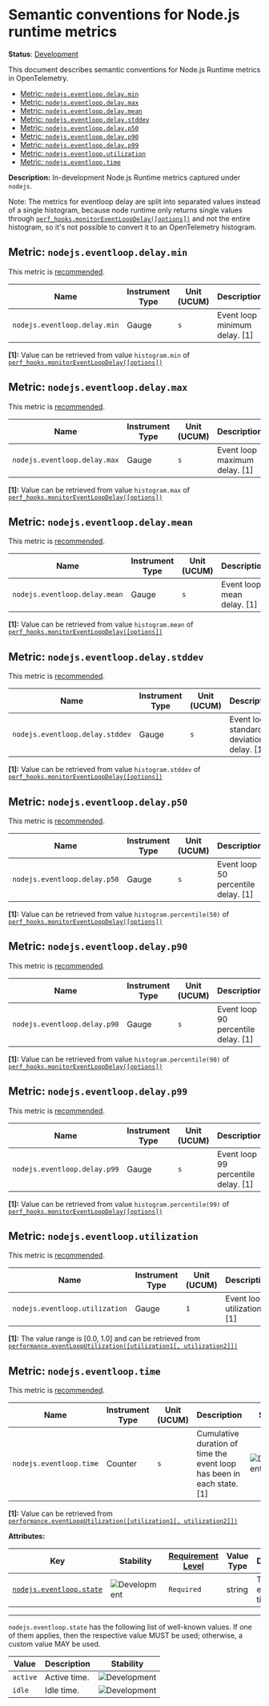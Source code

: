 <!--- Hugo front matter used to generate the website version of this page:
linkTitle: Node.js
--->

# Semantic conventions for Node.js runtime metrics

**Status**: [Development][DocumentStatus]

This document describes semantic conventions for Node.js Runtime metrics in OpenTelemetry.

<!-- toc -->

- [Metric: `nodejs.eventloop.delay.min`](#metric-nodejseventloopdelaymin)
- [Metric: `nodejs.eventloop.delay.max`](#metric-nodejseventloopdelaymax)
- [Metric: `nodejs.eventloop.delay.mean`](#metric-nodejseventloopdelaymean)
- [Metric: `nodejs.eventloop.delay.stddev`](#metric-nodejseventloopdelaystddev)
- [Metric: `nodejs.eventloop.delay.p50`](#metric-nodejseventloopdelayp50)
- [Metric: `nodejs.eventloop.delay.p90`](#metric-nodejseventloopdelayp90)
- [Metric: `nodejs.eventloop.delay.p99`](#metric-nodejseventloopdelayp99)
- [Metric: `nodejs.eventloop.utilization`](#metric-nodejseventlooputilization)
- [Metric: `nodejs.eventloop.time`](#metric-nodejseventlooptime)

<!-- tocstop -->

**Description:** In-development Node.js Runtime metrics captured under `nodejs`.

Note: The metrics for eventloop delay are split into separated values instead of a single histogram, because node runtime
only returns single values through [`perf_hooks.monitorEventLoopDelay([options])`][Eventloop] and not the entire
histogram, so it's not possible to convert it to an OpenTelemetry histogram.

## Metric: `nodejs.eventloop.delay.min`

This metric is [recommended][MetricRecommended].

<!-- semconv metric.nodejs.eventloop.delay.min -->
<!-- NOTE: THIS TEXT IS AUTOGENERATED. DO NOT EDIT BY HAND. -->
<!-- see templates/registry/markdown/snippet.md.j2 -->
<!-- prettier-ignore-start -->
<!-- markdownlint-capture -->
<!-- markdownlint-disable -->

| Name     | Instrument Type | Unit (UCUM) | Description    | Stability | Entity Associations |
| -------- | --------------- | ----------- | -------------- | --------- | ------ |
| `nodejs.eventloop.delay.min` | Gauge | `s` | Event loop minimum delay. [1] | ![Development](https://img.shields.io/badge/-development-blue) |  |

**[1]:** Value can be retrieved from value `histogram.min` of [`perf_hooks.monitorEventLoopDelay([options])`](https://nodejs.org/api/perf_hooks.html#perf_hooksmonitoreventloopdelayoptions)

<!-- markdownlint-restore -->
<!-- prettier-ignore-end -->
<!-- END AUTOGENERATED TEXT -->
<!-- endsemconv -->

## Metric: `nodejs.eventloop.delay.max`

This metric is [recommended][MetricRecommended].

<!-- semconv metric.nodejs.eventloop.delay.max -->
<!-- NOTE: THIS TEXT IS AUTOGENERATED. DO NOT EDIT BY HAND. -->
<!-- see templates/registry/markdown/snippet.md.j2 -->
<!-- prettier-ignore-start -->
<!-- markdownlint-capture -->
<!-- markdownlint-disable -->

| Name     | Instrument Type | Unit (UCUM) | Description    | Stability | Entity Associations |
| -------- | --------------- | ----------- | -------------- | --------- | ------ |
| `nodejs.eventloop.delay.max` | Gauge | `s` | Event loop maximum delay. [1] | ![Development](https://img.shields.io/badge/-development-blue) |  |

**[1]:** Value can be retrieved from value `histogram.max` of [`perf_hooks.monitorEventLoopDelay([options])`](https://nodejs.org/api/perf_hooks.html#perf_hooksmonitoreventloopdelayoptions)

<!-- markdownlint-restore -->
<!-- prettier-ignore-end -->
<!-- END AUTOGENERATED TEXT -->
<!-- endsemconv -->

## Metric: `nodejs.eventloop.delay.mean`

This metric is [recommended][MetricRecommended].

<!-- semconv metric.nodejs.eventloop.delay.mean -->
<!-- NOTE: THIS TEXT IS AUTOGENERATED. DO NOT EDIT BY HAND. -->
<!-- see templates/registry/markdown/snippet.md.j2 -->
<!-- prettier-ignore-start -->
<!-- markdownlint-capture -->
<!-- markdownlint-disable -->

| Name     | Instrument Type | Unit (UCUM) | Description    | Stability | Entity Associations |
| -------- | --------------- | ----------- | -------------- | --------- | ------ |
| `nodejs.eventloop.delay.mean` | Gauge | `s` | Event loop mean delay. [1] | ![Development](https://img.shields.io/badge/-development-blue) |  |

**[1]:** Value can be retrieved from value `histogram.mean` of [`perf_hooks.monitorEventLoopDelay([options])`](https://nodejs.org/api/perf_hooks.html#perf_hooksmonitoreventloopdelayoptions)

<!-- markdownlint-restore -->
<!-- prettier-ignore-end -->
<!-- END AUTOGENERATED TEXT -->
<!-- endsemconv -->

## Metric: `nodejs.eventloop.delay.stddev`

This metric is [recommended][MetricRecommended].

<!-- semconv metric.nodejs.eventloop.delay.stddev -->
<!-- NOTE: THIS TEXT IS AUTOGENERATED. DO NOT EDIT BY HAND. -->
<!-- see templates/registry/markdown/snippet.md.j2 -->
<!-- prettier-ignore-start -->
<!-- markdownlint-capture -->
<!-- markdownlint-disable -->

| Name     | Instrument Type | Unit (UCUM) | Description    | Stability | Entity Associations |
| -------- | --------------- | ----------- | -------------- | --------- | ------ |
| `nodejs.eventloop.delay.stddev` | Gauge | `s` | Event loop standard deviation delay. [1] | ![Development](https://img.shields.io/badge/-development-blue) |  |

**[1]:** Value can be retrieved from value `histogram.stddev` of [`perf_hooks.monitorEventLoopDelay([options])`](https://nodejs.org/api/perf_hooks.html#perf_hooksmonitoreventloopdelayoptions)

<!-- markdownlint-restore -->
<!-- prettier-ignore-end -->
<!-- END AUTOGENERATED TEXT -->
<!-- endsemconv -->

## Metric: `nodejs.eventloop.delay.p50`

This metric is [recommended][MetricRecommended].

<!-- semconv metric.nodejs.eventloop.delay.p50 -->
<!-- NOTE: THIS TEXT IS AUTOGENERATED. DO NOT EDIT BY HAND. -->
<!-- see templates/registry/markdown/snippet.md.j2 -->
<!-- prettier-ignore-start -->
<!-- markdownlint-capture -->
<!-- markdownlint-disable -->

| Name     | Instrument Type | Unit (UCUM) | Description    | Stability | Entity Associations |
| -------- | --------------- | ----------- | -------------- | --------- | ------ |
| `nodejs.eventloop.delay.p50` | Gauge | `s` | Event loop 50 percentile delay. [1] | ![Development](https://img.shields.io/badge/-development-blue) |  |

**[1]:** Value can be retrieved from value `histogram.percentile(50)` of [`perf_hooks.monitorEventLoopDelay([options])`](https://nodejs.org/api/perf_hooks.html#perf_hooksmonitoreventloopdelayoptions)

<!-- markdownlint-restore -->
<!-- prettier-ignore-end -->
<!-- END AUTOGENERATED TEXT -->
<!-- endsemconv -->

## Metric: `nodejs.eventloop.delay.p90`

This metric is [recommended][MetricRecommended].

<!-- semconv metric.nodejs.eventloop.delay.p90 -->
<!-- NOTE: THIS TEXT IS AUTOGENERATED. DO NOT EDIT BY HAND. -->
<!-- see templates/registry/markdown/snippet.md.j2 -->
<!-- prettier-ignore-start -->
<!-- markdownlint-capture -->
<!-- markdownlint-disable -->

| Name     | Instrument Type | Unit (UCUM) | Description    | Stability | Entity Associations |
| -------- | --------------- | ----------- | -------------- | --------- | ------ |
| `nodejs.eventloop.delay.p90` | Gauge | `s` | Event loop 90 percentile delay. [1] | ![Development](https://img.shields.io/badge/-development-blue) |  |

**[1]:** Value can be retrieved from value `histogram.percentile(90)` of [`perf_hooks.monitorEventLoopDelay([options])`](https://nodejs.org/api/perf_hooks.html#perf_hooksmonitoreventloopdelayoptions)

<!-- markdownlint-restore -->
<!-- prettier-ignore-end -->
<!-- END AUTOGENERATED TEXT -->
<!-- endsemconv -->

## Metric: `nodejs.eventloop.delay.p99`

This metric is [recommended][MetricRecommended].

<!-- semconv metric.nodejs.eventloop.delay.p99 -->
<!-- NOTE: THIS TEXT IS AUTOGENERATED. DO NOT EDIT BY HAND. -->
<!-- see templates/registry/markdown/snippet.md.j2 -->
<!-- prettier-ignore-start -->
<!-- markdownlint-capture -->
<!-- markdownlint-disable -->

| Name     | Instrument Type | Unit (UCUM) | Description    | Stability | Entity Associations |
| -------- | --------------- | ----------- | -------------- | --------- | ------ |
| `nodejs.eventloop.delay.p99` | Gauge | `s` | Event loop 99 percentile delay. [1] | ![Development](https://img.shields.io/badge/-development-blue) |  |

**[1]:** Value can be retrieved from value `histogram.percentile(99)` of [`perf_hooks.monitorEventLoopDelay([options])`](https://nodejs.org/api/perf_hooks.html#perf_hooksmonitoreventloopdelayoptions)

<!-- markdownlint-restore -->
<!-- prettier-ignore-end -->
<!-- END AUTOGENERATED TEXT -->
<!-- endsemconv -->

## Metric: `nodejs.eventloop.utilization`

This metric is [recommended][MetricRecommended].

<!-- semconv metric.nodejs.eventloop.utilization -->
<!-- NOTE: THIS TEXT IS AUTOGENERATED. DO NOT EDIT BY HAND. -->
<!-- see templates/registry/markdown/snippet.md.j2 -->
<!-- prettier-ignore-start -->
<!-- markdownlint-capture -->
<!-- markdownlint-disable -->

| Name     | Instrument Type | Unit (UCUM) | Description    | Stability | Entity Associations |
| -------- | --------------- | ----------- | -------------- | --------- | ------ |
| `nodejs.eventloop.utilization` | Gauge | `1` | Event loop utilization. [1] | ![Development](https://img.shields.io/badge/-development-blue) |  |

**[1]:** The value range is [0.0, 1.0] and can be retrieved from [`performance.eventLoopUtilization([utilization1[, utilization2]])`](https://nodejs.org/api/perf_hooks.html#performanceeventlooputilizationutilization1-utilization2)

<!-- markdownlint-restore -->
<!-- prettier-ignore-end -->
<!-- END AUTOGENERATED TEXT -->
<!-- endsemconv -->

## Metric: `nodejs.eventloop.time`

This metric is [recommended][MetricRecommended].

<!-- semconv metric.nodejs.eventloop.time -->
<!-- NOTE: THIS TEXT IS AUTOGENERATED. DO NOT EDIT BY HAND. -->
<!-- see templates/registry/markdown/snippet.md.j2 -->
<!-- prettier-ignore-start -->
<!-- markdownlint-capture -->
<!-- markdownlint-disable -->

| Name     | Instrument Type | Unit (UCUM) | Description    | Stability | Entity Associations |
| -------- | --------------- | ----------- | -------------- | --------- | ------ |
| `nodejs.eventloop.time` | Counter | `s` | Cumulative duration of time the event loop has been in each state. [1] | ![Development](https://img.shields.io/badge/-development-blue) |  |

**[1]:** Value can be retrieved from [`performance.eventLoopUtilization([utilization1[, utilization2]])`](https://nodejs.org/api/perf_hooks.html#performanceeventlooputilizationutilization1-utilization2)

**Attributes:**

| Key | Stability | [Requirement Level](https://opentelemetry.io/docs/specs/semconv/general/attribute-requirement-level/) | Value Type | Description | Example Values |
|---|---|---|---|---|---|
| [`nodejs.eventloop.state`](/docs/registry/attributes/nodejs.md) | ![Development](https://img.shields.io/badge/-development-blue) | `Required` | string | The state of event loop time. | `active`; `idle` |

---

`nodejs.eventloop.state` has the following list of well-known values. If one of them applies, then the respective value MUST be used; otherwise, a custom value MAY be used.

| Value  | Description | Stability |
|---|---|---|
| `active` | Active time. | ![Development](https://img.shields.io/badge/-development-blue) |
| `idle` | Idle time. | ![Development](https://img.shields.io/badge/-development-blue) |

<!-- markdownlint-restore -->
<!-- prettier-ignore-end -->
<!-- END AUTOGENERATED TEXT -->
<!-- endsemconv -->

[DocumentStatus]: https://github.com/open-telemetry/opentelemetry-specification/blob/v1.50.0/specification/document-status.md
[MetricRecommended]: /docs/general/metric-requirement-level.md#recommended
[Eventloop]: https://nodejs.org/api/perf_hooks.html#perf_hooksmonitoreventloopdelayoptions

